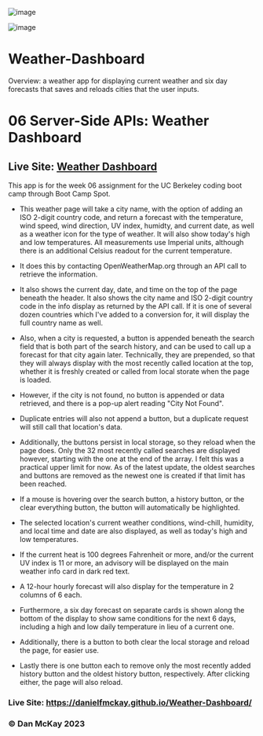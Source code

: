 ![image](https://user-images.githubusercontent.com/123746582/234225892-1ca9d02e-bf17-43a0-8da7-6de0e4faa8fd.png)

![image](https://user-images.githubusercontent.com/123746582/235102791-496ff4d9-575a-4e64-93b3-78747ea847e2.png)

# Weather-Dashboard

Overview: a weather app for displaying current weather and six day forecasts that saves and reloads cities that the user inputs.

# 06 Server-Side APIs: Weather Dashboard

## Live Site: [Weather Dashboard](https://danielfmckay.github.io/Weather-Dashboard/) 

This app is for the week 06 assignment for the UC Berkeley coding boot camp through Boot Camp Spot.

* This weather page will take a city name, with the option of adding an ISO 2-digit country code, and return a forecast with the temperature, wind speed, wind direction, UV index, humidty, and current date, as well as a weather icon for the type of weather. It will also show today's high and low temperatures. All measurements use Imperial units, although there is an additional Celsius readout for the current temperature.

* It does this by contacting OpenWeatherMap.org through an API call to retrieve the information.

* It also shows the current day, date, and time on the top of the page beneath the header. It also shows the city name and ISO 2-digit country code in the info display  as returned by the API call. If it is one of several dozen countries which I've added to a conversion for, it will display the full country name as well.

* Also, when a city is requested, a button is appended beneath the search field that is both part of the search history, and can be used to call up a forecast for that city again later. Technically, they are prepended, so that they will always display with the most recently called location at the top, whether it is freshly created or called from local storate when the page is loaded.

* However, if the city is not found, no button is appended or data retrieved, and there is a pop-up alert reading "City Not Found".

* Duplicate entries will also not append a button, but a duplicate request will still call that location's data.

* Additionally, the buttons persist in local storage, so they reload when the page does. Only the 32 most recently called searches are displayed however, starting with the one at the end of the array. I felt this was a practical upper limit for now. As of the latest update, the oldest searches and buttons are removed as the newest one is created if that limit has been reached.

* If a mouse is hovering over the search button, a history button, or the clear everything button, the button will automatically be highlighted.

* The selected location's current weather conditions, wind-chill, humidity, and local time and date are also displayed, as well as today's high and low temperatures.

* If the current heat is 100 degrees Fahrenheit or more, and/or the current UV index is 11 or more, an advisory will be displayed on the main weather info card in dark red text.

* A 12-hour hourly forecast will also display for the temperature in 2 columns of 6 each.

* Furthermore, a six day forecast on separate cards is shown along the bottom of the display to show same conditions for the next 6 days, including a high and low daily temperature in lieu of a current one.

* Additionally, there is a button to both clear the local storage and reload the page, for easier use.

* Lastly there is one button each to remove only the most recently added history button and the oldest history button, respectively. After clicking either, the page will also reload.

### Live Site: https://danielfmckay.github.io/Weather-Dashboard/

### © Dan McKay 2023

